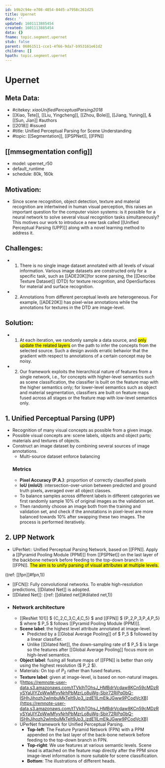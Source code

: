 ```yaml
---
id: b9b2c94e-e708-4854-84d5-a7958c261d25
title: Upernet
desc: ''
updated: 1601113885454
created: 1601113885454
data: {}
fname: topic.segment.upernet
stub: false
parent: 06861511-cce1-4f66-9da7-b953161e61d2
children: []
hpath: topic.segment.upernet
---
```

# Upernet

## Meta Data:
- #citekey: _xiaoUnifiedPerceptualParsing2018_
- [[Xiao, Tete]], [[Liu, Yingcheng]], [[Zhou, Bolei]], [[Jiang, Yuning]], & [[Sun, Jian]] #authors
- [[2018]] #issued
- #title: Unified Perceptual Parsing for Scene Understanding
- #topic: [[Segmentation]], [[PSPNet]], [[FPN]]
## [[mmsegmentation config]]
  - model: upernet_r50
  - default_runtime
  - schedule: 80k, 160k
## Motivation: 
  - Since scene recognition, object detection, texture and material recognition are intertwined in human visual perception, this raises an important question for the computer vision systems: is it possible for a neural network to solve several visual recognition tasks simultaneously? This motives our work to introduce a new task called [[Unified Perceptual Parsing (UPP)]] along with a novel learning method to address it.
## Challenges:
  - 1. There is no single image dataset annotated with all levels of visual information. Various image datasets are constructed only for a specific task, such as [[ADE20K]]for scene parsing, the [[Describe Texture Dataset]] (DTD) for texture recognition, and OpenSurfaces for material and surface recognition.
  - 2. Annotations from different perceptual levels are heterogeneous. For example, [[ADE20K]] has pixel-wise annotations while the annotations for textures in the DTD are image-level.
## Solution:
  - 1. At each iteration, we randomly sample a data source, and <mark>only update the related layers</mark> on the path to infer the concepts from the selected source. Such a design avoids erratic behavior that the gradient with respect to annotations of a certain concept may be noisy. 
  - 2. Our framework exploits the hierarchical nature of features from a single network, i.e., for concepts with higher-level semantics such as scene classification, the classifier is built on the feature map with the higher semantics only; for lower-level semantics such as object and material segmentation, classifiers are built on feature maps fused across all stages or the feature map with low-level semantics only.
## 1. Unified Perceptual Parsing (UPP)
  - Recognition of many visual concepts as possible from a given image.
  - Possible visual concepts are: scene labels, objects and object parts; materials and textures of objects.
  - Construct an image dataset by combining several sources of image annotations.
      - Multi-source dataset enforce balancing
    ### Metrics 
    - **Pixel Accuracy (P.A.)**: proportion of correctly classified pixels
    - **IoU (mIoU)**: intersection-over-union between predicted and ground truth pixels, averaged over all object classes.
    - To balance samples across different labels in different categories we first randomly sample 10% of original images as the validation set. 
    - Then randomly choose an image both from the training and validation set, and check if the annotations in pixel-level are more balanced towards 10% after swapping these two images. The process is performed iteratively.
## 2. UPP Network
  - UPerNet:: Unified Perceptual Parsing Network, based on [[FPN]]. Apply a [[Pyramid Pooling Module (PPM)]] from [[PSPNet]] on the last layer of the backbone network before feeding to the top-down branch in [[FPN]]. <mark>The aim is to unify parsing of visual attributes at multiple levels.</mark>
 
  ((ref: [[fpn]]#fpn,1))
  - [[FCN]]: Fully convolutional networks. To enable high-resolution predictions, [[Dilated Net]] is adopted.
  - [[Dilated Net]]:
  ((ref: [[dilated net]]#dilated net,1))
  - 
    ### Network architecture
    - [[ResNet 101]] $ \{C_2,C_3,C_4,C_5\} $ and [[FPN]] $ \{P_2,P_3,P_4,P_5\} $ where $ P_5 $ follows [[Pyramid Pooling Module (PPM)]].  
    - **Scene label**: the highest level attribute annotated at image-level.
        - Predicted by a [[Global Average Pooling]] of $ P_5 $ followed by a linear classifier.  
        - Unlike [[Dilated Net]], the down-sampling rate of $ P_5 $ is large so the features after [[Global Average Pooling]] focus more on high-level semantics.
    - **Object label**: fusing all feature maps of [[FPN]] is better than only using the highest resolution ($ P_2 $).
    - Materials: On top of $P_2$ rather than fused features.
    - **Texture label**: given at image-level, is based on non-natural images.
    - ![https://remnote-user-data.s3.amazonaws.com/tTVklhTOhsJ_HMBdrVcdaw8KCn59cMDzRySYaUIYZpWwMfyvNrhPbMzrLo8uWg-Sbir72RiPq0bQ-ISHhJihozh2wImbuMkTeIt9Jp3_izdE1ILmElkJGww9PCodVcXB](https://remnote-user-data.s3.amazonaws.com/tTVklhTOhsJ_HMBdrVcdaw8KCn59cMDzRySYaUIYZpWwMfyvNrhPbMzrLo8uWg-Sbir72RiPq0bQ-ISHhJihozh2wImbuMkTeIt9Jp3_izdE1ILmElkJGww9PCodVcXB)
    - UPerNet framework for Unified Perceptual Parsing.
        - **Top-left**: The Feature Pyramid Network (FPN) with a PPM appended on the last layer of the back-bone network before feeding to the top-down branch in FPN.
        - **Top-right**: We use features at various semantic levels. Scene head is attached on the feature map directly after the PPM since image-level information is more suitable for scene classification.
        - **Bottom**: The illustrations of different heads.
